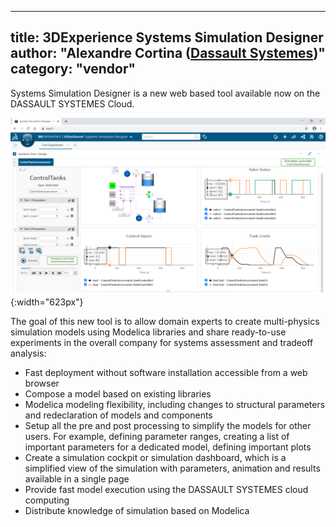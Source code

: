 
---
title: 3DExperience Systems Simulation Designer
author: "Alexandre Cortina ([Dassault Systemes](https://my.3dexperience.3ds.com/welcome/))"
category: "vendor"
---

Systems Simulation Designer is a new web based tool available now on the DASSAULT SYSTEMES Cloud.


![3DExperience Systems Simulation Designer](DS_SystemSimulationDesigner.png){:width="623px"}

The goal of this new tool is to allow domain experts to create multi-physics simulation models using Modelica libraries and share ready-to-use experiments in the overall company for systems assessment and tradeoff analysis:
* Fast deployment without software installation accessible from a web browser
* Compose a model based on existing libraries
* Modelica modeling flexibility, including changes to structural parameters and redeclaration of models and components
* Setup all the pre and post processing to simplify the models for other users. For example, defining parameter ranges, creating a list of important parameters for a dedicated model, defining important plots
* Create a simulation cockpit or simulation dashboard, which is a simplified view of the simulation with parameters, animation and results available in a single page
* Provide fast model execution  using the DASSAULT SYSTEMES cloud computing
* Distribute knowledge of simulation based on Modelica

